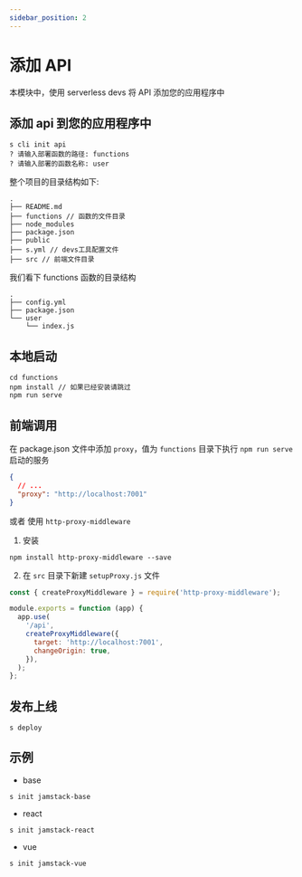 ```yaml
---
sidebar_position: 2
---
```


# 添加 API

本模块中，使用 serverless devs 将 API 添加您的应用程序中

## 添加 api 到您的应用程序中

```
s cli init api
? 请输入部署函数的路径: functions
? 请输入部署的函数名称: user
```

整个项目的目录结构如下:

```
.
├── README.md
├── functions // 函数的文件目录
├── node_modules
├── package.json
├── public
├── s.yml // devs工具配置文件
├── src // 前端文件目录
```

我们看下 functions 函数的目录结构

```
.
├── config.yml
├── package.json
└── user
    └── index.js
```

## 本地启动

```
cd functions
npm install // 如果已经安装请跳过
npm run serve
```

## 前端调用

在 package.json 文件中添加 `proxy`，值为 `functions` 目录下执行 `npm run serve` 启动的服务

```json
{
  // ...
  "proxy": "http://localhost:7001"
}
```

或者 使用 `http-proxy-middleware`

1. 安装

```base npm2yarn
npm install http-proxy-middleware --save
```

2. 在 `src` 目录下新建 `setupProxy.js` 文件

```js
const { createProxyMiddleware } = require('http-proxy-middleware');

module.exports = function (app) {
  app.use(
    '/api',
    createProxyMiddleware({
      target: 'http://localhost:7001',
      changeOrigin: true,
    }),
  );
};
```

## 发布上线

```
s deploy
```

## 示例

- base

```
s init jamstack-base
```

- react

```
s init jamstack-react
```

- vue

```
s init jamstack-vue
```
